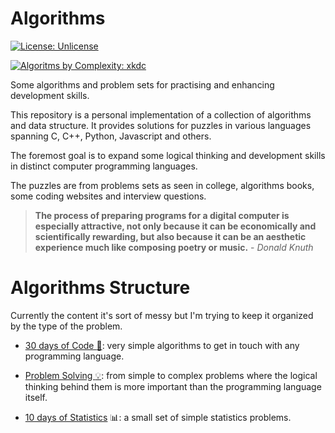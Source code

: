 # Algorithms

[![License: Unlicense](https://img.shields.io/badge/license-Unlicense-blue.svg)](http://unlicense.org/)

[![Algoritms by Complexity: xkdc](https://imgs.xkcd.com/comics/algorithms.png)](https://xkcd.com/1667/)

Some algorithms and problem sets for practising and enhancing development skills.

This repository is a personal implementation of a collection of algorithms and data structure. It provides solutions for puzzles in various languages spanning C, C++, Python, Javascript and others.

The foremost goal is to expand some logical thinking and development skills in distinct computer programming languages.

The puzzles are from problems sets as seen in college, algorithms books, some coding websites and interview questions.

> **The process of preparing programs for a digital computer is especially attractive, not only because it can be economically and scientifically rewarding, but also because it can be an aesthetic experience much like composing poetry or music.** - _Donald Knuth_

# Algorithms Structure

Currently the content it's sort of messy but I'm trying to keep it organized by the type of the problem.

- [30 days of Code :calendar:](https://github.com/joaofouyer/algorithms/tree/master/30-days-of-code): very simple algorithms to get in touch with any programming language. 

- [Problem Solving :bulb:](https://github.com/joaofouyer/algorithms/tree/master/problem-solving): from simple to complex problems where the logical thinking behind them is more important than the programming language itself.

- [10 days of Statistics](https://github.com/joaofouyer/algorithms/tree/master/statistics) :bar_chart:: a small set of simple statistics problems.

